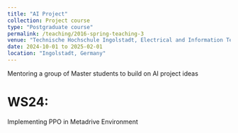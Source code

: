 ```yaml
---
title: "AI Project"
collection: Project course
type: "Postgraduate course"
permalink: /teaching/2016-spring-teaching-3
venue: "Technische Hochschule Ingolstadt, Electrical and Information Technology"
date: 2024-10-01 to 2025-02-01
location: "Ingolstadt, Germany"
---
```


Mentoring a group of Master students to build on AI project ideas

WS24: 
======
Implementing PPO in Metadrive Environment

<!-- Heading 2
======

Heading 3
====== -->
